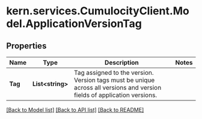 
# kern.services.CumulocityClient.Model.ApplicationVersionTag

## Properties

Name | Type | Description | Notes
------------ | ------------- | ------------- | -------------
**Tag** | **List&lt;string&gt;** | Tag assigned to the version. Version tags must be unique across all versions and version fields of application versions. | 

[[Back to Model list]](../README.md#documentation-for-models)
[[Back to API list]](../README.md#documentation-for-api-endpoints)
[[Back to README]](../README.md)

